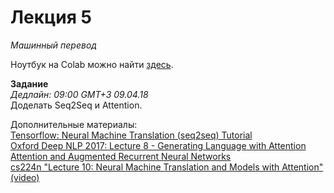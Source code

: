 # Лекция 5
*Машинный перевод*

Ноутбук на Colab можно найти [здесь](https://colab.research.google.com/drive/1ZkxDQUcoc0LUjjiP6nlQwYuBPWLxZFZD).

**Задание**  
*Дедлайн: 09:00 GMT+3 09.04.18*  
Доделать Seq2Seq и Attention.

Дополнительные материалы:  
[Tensorflow: Neural Machine Translation (seq2seq) Tutorial](https://www.tensorflow.org/tutorials/seq2seq)  
[Oxford Deep NLP 2017: Lecture 8 - Generating Language with Attention](https://github.com/oxford-cs-deepnlp-2017/lectures#10-lecture-8---generating-language-with-attention-chris-dyer)   
[Attention and Augmented Recurrent Neural Networks](https://distill.pub/2016/augmented-rnns/)   
[cs224n "Lecture 10: Neural Machine Translation and Models with Attention" (video)](https://www.youtube.com/watch?v=IxQtK2SjWWM&list=PL3FW7Lu3i5Jsnh1rnUwq_TcylNr7EkRe6&index=11&t=0s)